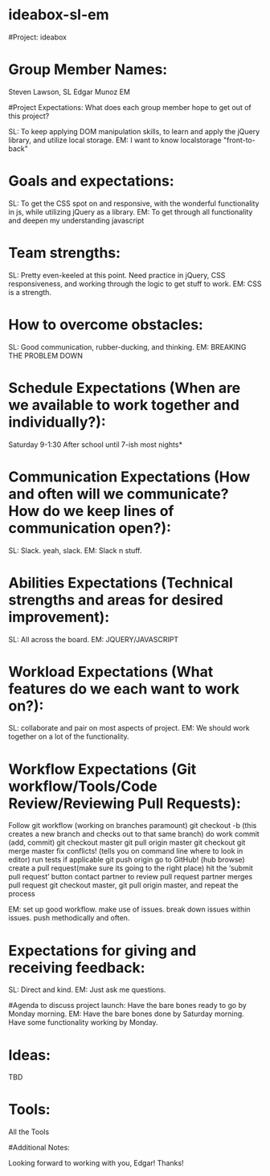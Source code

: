 # ideabox-sl-em
#Project:
ideabox

# Group Member Names:
Steven Lawson, SL Edgar Munoz EM

#Project Expectations: What does each group member hope to get out of this project?

SL: To keep applying DOM manipulation skills, to learn and apply the jQuery library, and utilize local storage.
EM: I want to know localstorage "front-to-back"

# Goals and expectations:

SL: To get the CSS spot on and responsive, with the wonderful functionality in js, while utilizing jQuery as a library.
EM: To get through all functionality and deepen my understanding javascript

# Team strengths:

SL: Pretty even-keeled at this point. Need practice in jQuery, CSS responsiveness, and working through the logic to get stuff to work.
EM: CSS is a strength.

# How to overcome obstacles:

SL: Good communication, rubber-ducking, and thinking.
EM: BREAKING THE PROBLEM DOWN

# Schedule Expectations (When are we available to work together and individually?):

Saturday 9-1:30
After school until 7-ish most nights*

# Communication Expectations (How and often will we communicate? How do we keep lines of communication open?):

SL: Slack. yeah, slack.
EM: Slack n stuff.

# Abilities Expectations (Technical strengths and areas for desired improvement):

SL: All across the board.
EM: JQUERY/JAVASCRIPT

# Workload Expectations (What features do we each want to work on?):

SL: collaborate and pair on most aspects of project.
EM: We should work together on a lot of the functionality.

# Workflow Expectations (Git workflow/Tools/Code Review/Reviewing Pull Requests):

Follow git workflow (working on branches paramount)
git checkout -b (this creates a new branch and checks out to that same branch)
do work
commit (add, commit)
git checkout master
git pull origin master
git checkout
git merge master
fix conflicts! (tells you on command line where to look in editor)
run tests if applicable
git push origin
go to GitHub! (hub browse)
create a pull request(make sure its going to the right place)
hit the ‘submit pull request’ button
contact partner to review pull request
partner merges pull request
git checkout master, git pull origin master, and repeat the process

EM: set up good workflow. make use of issues. break down issues within issues. push methodically and often.

# Expectations for giving and receiving feedback:

SL: Direct and kind.
EM: Just ask me questions.

#Agenda to discuss project launch:
Have the bare bones ready to go by Monday morning.
EM: Have the bare bones done by Saturday morning. Have some functionality working by Monday.
# Ideas:
TBD
# Tools:
All the Tools

#Additional Notes:

Looking forward to working with you, Edgar!
Thanks!
